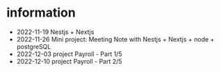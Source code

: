 # information
* 2022-11-19 Nestjs + Nextjs
* 2022-11-26 Mini project: Meeting Note with Nestjs + Nextjs + node + postgreSQL
* 2022-12-03 project Payroll - Part 1/5
* 2022-12-10 project Payroll - Part 2/5
